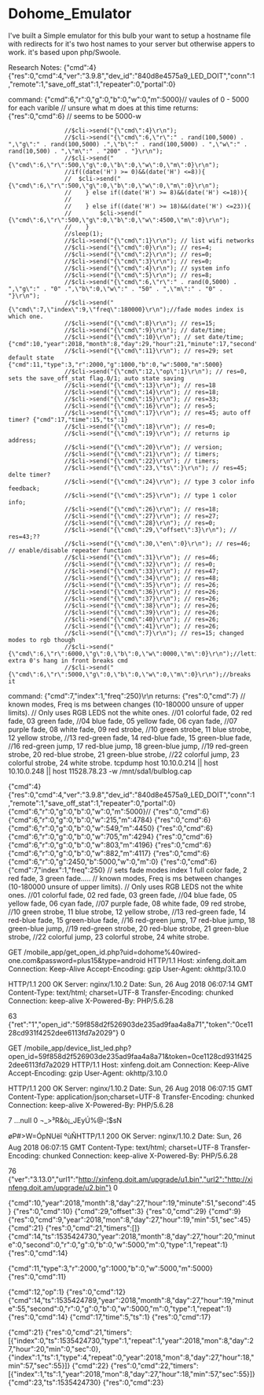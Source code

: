 # Dohome_Emulator
I've built a Simple emulator for this bulb your want to setup a hostname file with redirects for it's two host names to your server but otherwise appers to work. it's based upon php/Swoole.

Research Notes:
{"cmd":4}
{"res":0,"cmd":4,"ver":"3.9.8","dev_id":"840d8e4575a9_LED_DOIT","conn":1,"remote":1,"save_off_stat":1,"repeater":0,"portal":0}


command: {"cmd":6,"r":0,"g":0,"b":0,"w":0,"m":5000}// vaules of 0 - 5000 for each varible
							// unsure what m does at this time
returns: {"res":0,"cmd":6}				// seems to be 5000-w

                    //$cli->send("{\"cmd\":4}\r\n");
                    //$cli->send("{\"cmd\":6,\"r\":" . rand(100,5000) . ",\"g\":" . rand(100,5000) .",\"b\":" . rand(100,5000) . ",\"w\":" . rand(10,500) . ",\"m\":" . "200" . "}\r\n");
                    //$cli->send("{\"cmd\":6,\"r\":500,\"g\":0,\"b\":0,\"w\":0,\"m\":0}\r\n");
                    //if((date('H') >= 0)&&(date('H') <=8)){
                    //  $cli->send("{\"cmd\":6,\"r\":500,\"g\":0,\"b\":0,\"w\":0,\"m\":0}\r\n");
                    //    } else if((date('H') >= 8)&&(date('H') <=18)){
                    //
                    //    } else if((date('H') >= 18)&&(date('H') <=23)){
                    //        $cli->send("{\"cmd\":6,\"r\":500,\"g\":0,\"b\":0,\"w\":4500,\"m\":0}\r\n");
                    //    }
                    //sleep(1);
                    //$cli->send("{\"cmd\":1}\r\n"); // list wifi networks
                    //$cli->send("{\"cmd\":0}\r\n"); // res=4;
                    //$cli->send("{\"cmd\":2}\r\n"); // res=0;
                    //$cli->send("{\"cmd\":3}\r\n"); // res=0;
                    //$cli->send("{\"cmd\":4}\r\n"); // system info
                    //$cli->send("{\"cmd\":5}\r\n"); // res=8;
                    //$cli->send("{\"cmd\":6,\"r\":" . rand(0,5000) . ",\"g\":" . "0" .",\"b\":0,\"w\":" . "50" . ",\"m\":" . "0" . "}\r\n");
                    //$cli->send("{\"cmd\":7,\"index\":9,\"freq\":180000}\r\n");//fade modes index is which one.
                    //$cli->send("{\"cmd\":8}\r\n"); // res=15;
                    //$cli->send("{\"cmd\":9}\r\n"); // date/time;
                    //$cli->send("{\"cmd\":10}\r\n"); // set date/time; {"cmd":10,"year":2018,"month":8,"day":29,"hour":21,"minute":17,"second":7}
                    //$cli->send("{\"cmd\":11}\r\n"); // res=29; set default state {"cmd":11,"type":3,"r":2000,"g":1000,"b":0,"w":5000,"m":5000}
                    //$cli->send("{\"cmd\":12,\"op\":1}\r\n"); // res=0, sets the save_off_stat flag.0/1; auto state saving
                    //$cli->send("{\"cmd\":13}\r\n"); // res=18
                    //$cli->send("{\"cmd\":14}\r\n"); // res=18;
                    //$cli->send("{\"cmd\":15}\r\n"); // res=33;
                    //$cli->send("{\"cmd\":16}\r\n"); // res=5;
                    //$cli->send("{\"cmd\":17}\r\n"); // res=45; auto off timer? {"cmd":17,"time":15,"ts":1}
                    //$cli->send("{\"cmd\":18}\r\n"); // res=0;
                    //$cli->send("{\"cmd\":19}\r\n"); // returns ip address;
                    //$cli->send("{\"cmd\":20}\r\n"); // version;
                    //$cli->send("{\"cmd\":21}\r\n"); // timers;
                    //$cli->send("{\"cmd\":22}\r\n"); // timers;
                    //$cli->send("{\"cmd\":23,\"ts\":}\r\n"); // res=45; delte timer?
                    //$cli->send("{\"cmd\":24}\r\n"); // type 3 color info feedback;
                    //$cli->send("{\"cmd\":25}\r\n"); // type 1 color info;
                    //$cli->send("{\"cmd\":26}\r\n"); // res=18;
                    //$cli->send("{\"cmd\":27}\r\n"); // res=27;
                    //$cli->send("{\"cmd\":28}\r\n"); // res=0;
                    //$cli->send("{\"cmd\":29,\"offset\":3}\r\n"); // res=43;??
                    //$cli->send("{\"cmd\":30,\"en\":0}\r\n"); // res=46; // enable/disable repeater function
                    //$cli->send("{\"cmd\":31}\r\n"); // res=46;
                    //$cli->send("{\"cmd\":32}\r\n"); // res=0;
                    //$cli->send("{\"cmd\":33}\r\n"); // res=47;
                    //$cli->send("{\"cmd\":34}\r\n"); // res=48;
                    //$cli->send("{\"cmd\":35}\r\n"); // res=26;
                    //$cli->send("{\"cmd\":36}\r\n"); // res=26;
                    //$cli->send("{\"cmd\":37}\r\n"); // res=26;
                    //$cli->send("{\"cmd\":38}\r\n"); // res=26;
                    //$cli->send("{\"cmd\":39}\r\n"); // res=26;
                    //$cli->send("{\"cmd\":40}\r\n"); // res=26;
                    //$cli->send("{\"cmd\":41}\r\n"); // res=26;
                    //$cli->send("{\"cmd\":7}\r\n"); // res=15; changed modes to rgb though
                    //$cli->send("{\"cmd\":6,\"r\":6000,\"g\":0,\"b\":0,\"w\":0000,\"m\":0}\r\n");//letting extra 0's hang in front breaks cmd
                    //$cli->send("{\"cmd\":6,\"r\":5000,\"g\":0,\"b\":0,\"w\":0,\"m\":0}\r\n");//breaks it


command: {"cmd":7,"index":1,"freq":250}\r\n
returns: {"res":0,"cmd":7}
// known modes, Freq is ms between changes (10-180000 unsure of upper limits).
// Only uses RGB LEDS not the white ones.
//01 colorful fade,    02 red fade,        03 green fade, 
//04 blue fade,        05 yellow fade,     06 cyan fade,
//07 purple fade,      08 white fade,      09 red strobe,
//10 green strobe,     11 blue strobe,     12 yellow strobe,
//13 red-green fade,   14 red-blue fade,   15 green-blue fade, 
//16 red-green jump,   17 red-blue jump,   18 green-blue jump,
//19 red-green strobe, 20 red-blue strobe, 21 green-blue strobe,
//22 colorful jump,    23 colorful strobe, 24 white strobe.
tcpdump host 10.10.0.214 || host 10.10.0.248 || host 11528.78.23 -w /mnt/sda1/bulblog.cap

{"cmd":4}
{"res":0,"cmd":4,"ver":"3.9.8","dev_id":"840d8e4575a9_LED_DOIT","conn":1,"remote":1,"save_off_stat":1,"repeater":0,"portal":0}
{"cmd":6,"r":0,"g":0,"b":0,"w":0,"m":5000}//
{"res":0,"cmd":6}
{"cmd":6,"r":0,"g":0,"b":0,"w":215,"m":4784}
{"res":0,"cmd":6}
{"cmd":6,"r":0,"g":0,"b":0,"w":549,"m":4450}
{"res":0,"cmd":6}
{"cmd":6,"r":0,"g":0,"b":0,"w":705,"m":4294}
{"res":0,"cmd":6}
{"cmd":6,"r":0,"g":0,"b":0,"w":803,"m":4196}
{"res":0,"cmd":6}
{"cmd":6,"r":0,"g":0,"b":0,"w":882,"m":4117}
{"res":0,"cmd":6}
{"cmd":6,"r":0,"g":2450,"b":5000,"w":0,"m":0}
{"res":0,"cmd":6}
{"cmd":7,"index":1,"freq":250} // sets fade modes index 1 full color fade, 2 red fade, 3 green fade.....
// known modes, Freq is ms between changes (10-180000 unsure of upper limits).
// Only uses RGB LEDS not the white ones.
//01 colorful fade,    02 red fade,        03 green fade, 
//04 blue fade,        05 yellow fade,     06 cyan fade,
//07 purple fade,      08 white fade,      09 red strobe,
//10 green strobe,     11 blue strobe,     12 yellow strobe,
//13 red-green fade,   14 red-blue fade,   15 green-blue fade, 
//16 red-green jump,   17 red-blue jump,   18 green-blue jump,
//19 red-green strobe, 20 red-blue strobe, 21 green-blue strobe,
//22 colorful jump,    23 colorful strobe, 24 white strobe.

GET /mobile_app/get_open_id.php?uid=dohome%40wired-one.com&password=plus15&type=android HTTP/1.1
Host: xinfeng.doit.am
Connection: Keep-Alive
Accept-Encoding: gzip
User-Agent: okhttp/3.10.0

HTTP/1.1 200 OK
Server: nginx/1.10.2
Date: Sun, 26 Aug 2018 06:07:14 GMT
Content-Type: text/html; charset=UTF-8
Transfer-Encoding: chunked
Connection: keep-alive
X-Powered-By: PHP/5.6.28

63
{"ret":"1","open_id":"59f858d2f526903de235ad9faa4a8a71","token":"0ce1128cd931f4252dee6113fd7a2029"}
0

GET /mobile_app/device_list_led.php?open_id=59f858d2f526903de235ad9faa4a8a71&token=0ce1128cd931f4252dee6113fd7a2029 HTTP/1.1
Host: xinfeng.doit.am
Connection: Keep-Alive
Accept-Encoding: gzip
User-Agent: okhttp/3.10.0

HTTP/1.1 200 OK
Server: nginx/1.10.2
Date: Sun, 26 Aug 2018 06:07:15 GMT
Content-Type: application/json;charset=UTF-8
Transfer-Encoding: chunked
Connection: keep-alive
X-Powered-By: PHP/5.6.28

7
...null
0
¬_>³R&ò¡_JEyÚ%@-¦$sN

øP#>W=ÓpNUëî
ºùÑHTTP/1.1 200 OK
Server: nginx/1.10.2
Date: Sun, 26 Aug 2018 06:07:15 GMT
Content-Type: text/html; charset=UTF-8
Transfer-Encoding: chunked
Connection: keep-alive
X-Powered-By: PHP/5.6.28

76
{"ver":"3.13.0","url1":"http://xinfeng.doit.am/upgrade/u1.bin","url2":"http://xinfeng.doit.am/upgrade/u2.bin"}
0


{"cmd":10,"year":2018,"month":8,"day":27,"hour":19,"minute":51,"second":45}
{"res":0,"cmd":10}
{"cmd":29,"offset":3}
{"res":0,"cmd":29}
{"cmd":9}
{"res":0,"cmd":9,"year":2018,"mon":8,"day":27,"hour":19,"min":51,"sec":45}
{"cmd":21}
{"res":0,"cmd":21,"timers":[]}
{"cmd":14,"ts":1535424730,"year":2018,"month":8,"day":27,"hour":20,"minute":0,"second":0,"r":0,"g":0,"b":0,"w":5000,"m":0,"type":1,"repeat":1}
{"res":0,"cmd":14}

{"cmd":11,"type":3,"r":2000,"g":1000,"b":0,"w":5000,"m":5000}
{"res":0,"cmd":11}


{"cmd":12,"op":1}
{"res":0,"cmd":12}
{"cmd":14,"ts":1535424789,"year":2018,"month":8,"day":27,"hour":19,"minute":55,"second":0,"r":0,"g":0,"b":0,"w":5000,"m":0,"type":1,"repeat":1}
{"res":0,"cmd":14}
{"cmd":17,"time":5,"ts":1}
{"res":0,"cmd":17}

{"cmd":21}
{"res":0,"cmd":21,"timers":[{"index":0,"ts":1535424730,"type":1,"repeat":1,"year":2018,"mon":8,"day":27,"hour":20,"min":0,"sec":0},{"index":1,"ts":1,"type":4,"repeat":0,"year":2018,"mon":8,"day":27,"hour":18,"min":57,"sec":55}]}
{"cmd":22}
{"res":0,"cmd":22,"timers":[{"index":1,"ts":1,"year":2018,"mon":8,"day":27,"hour":18,"min":57,"sec":55}]}
{"cmd":23,"ts":1535424730}
{"res":0,"cmd":23}




